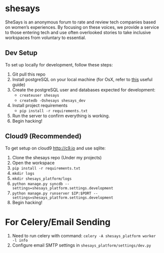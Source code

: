 shesays
=======

SheSays is an anonymous forum to rate and review tech companies based on women’s experiences. By focusing on these voices, we provide a service to those entering tech and use often overlooked stories to take inclusive workspaces from voluntary to essential.

## Dev Setup

To set up locally for development, follow these steps:

1. Git pull this repo
2. Install postgreSQL on your local machine (for OsX, refer to [this](http://blog.willj.net/2011/05/31/setting-up-postgresql-for-ruby-on-rails-development-on-os-x/) useful guide)
3. Create the postgreSQL user and databases expected for development:
    - `createuser shesays`
    - `createdb -Oshesays shesays_dev`
4. Install project requirements
    - `pip install -r requirements.txt`
5. Run the server to confirm everything is working.
6. Begin hacking!

## Cloud9 (Recommended)

To get setup on cloud9 http://c9.io and use sqlite:

1. Clone the shesays repo (Under my projects)
2. Open the workspace
3. `pip install -r requirements.txt`
4. `mkdir logs`
5. `mkdir shesays_platform/logs`
6. `python manage.py syncdb --settings=shesays_platform.settings.development`
7. `python manage.py runserver $IP:$PORT --settings=shesays_platform.settings.development`
8. Begin hacking!

For Celery/Email Sending
========================

1. Need to run celery with command: `celery -A shesays_platform worker -l info`
2. Configure email SMTP settings in `shesays_platform/settings/dev.py`
